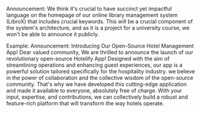 Announcement:
We think it's crucial to have succinct yet impactful language on the homepage of our online library management system (LibroX) that includes crucial keywords. This will be a crucial component of the system's architecture, and as it is a project for a university course, we won't be able to announce it publicly.

Example:
Announcement: Introducing Our Open-Source Hotel Management App!
Dear valued community,
We are thrilled to announce the launch of our revolutionary open-source Hotelify App! Designed with the aim of streamlining operations and enhancing guest experiences, our app is a powerful solution tailored specifically for the hospitality industry.
we believe in the power of collaboration and the collective wisdom of the open-source community. That's why we have developed this cutting-edge application and made it available to everyone, absolutely free of charge. With your input, expertise, and contributions, we can collectively build a robust and feature-rich platform that will transform the way hotels operate.


